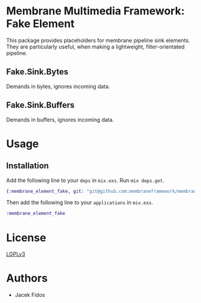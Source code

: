 # Membrane Multimedia Framework: Fake Element

This package provides placeholders for membrane pipeline sink elements. They are particularly useful, when making a lightweight, filter-orientated pipeline.

## Fake.Sink.Bytes

Demands in bytes, ignores incoming data.

## Fake.Sink.Buffers

Demands in buffers, ignores incoming data.

# Usage
## Installation

Add the following line to your `deps` in `mix.exs`.  Run `mix deps.get`.

```elixir
{:membrane_element_fake, git: "git@github.com:membraneframework/membrane-element-fake.git"}
```

Then add the following line to your `applications` in `mix.exs`.

```elixir
:membrane_element_fake
```

# License

[LGPLv3](https://www.gnu.org/licenses/lgpl-3.0.en.html)

# Authors

* Jacek Fidos
